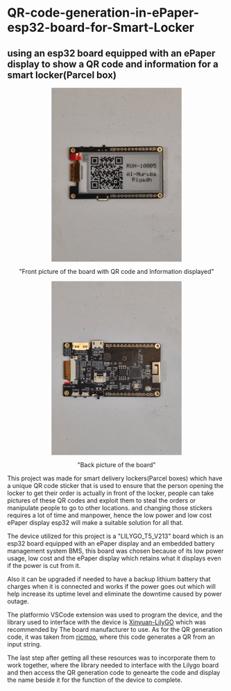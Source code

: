 # QR-code-generation-in-ePaper-esp32-board-for-Smart-Locker

## using an esp32 board equipped with an ePaper display to show a QR code and information for a smart locker(Parcel box)


<p align="center">
<img align="center" src="Pictures/IMG_20230715_172858.jpg" width="300" height="400" >
  </p>
 <p align="center"> 
"Front picture of the board with QR code and Information displayed"
</p>
<p align="center">
<img align="center" src="Pictures/IMG_20230715_172932.jpg" width="300" height="400" >
</p>
<p align="center">
"Back picture of the board"
</p>



This project was made for smart delivery lockers(Parcel boxes) which have a unique QR code sticker that is used to ensure that the person opening the locker to get their order is actually in front of the locker, people can take pictures of these QR codes and exploit them to steal the orders or manipulate people to go to other locations. and changing those stickers requires a lot of time and manpower, hence the low power and low cost ePaper display esp32 will make a suitable solution for all that.



The device utilized for this project is a "LILYGO_T5_V213" board which is an esp32 board equipped with an ePaper display and an embedded battery management system BMS, this board was chosen because of its low power usage, low cost and the ePaper display which retains what it displays even if the power is cut from it.




Also it can be upgraded if needed to have a backup lithium battery that charges when it is connected and works if the power goes out which will help increase its uptime level and eliminate the downtime caused by power outage.



The platformio VSCode extension was used to program the device, and the library used to interface with the device is [Xinyuan-LilyGO](https://github.com/Xinyuan-LilyGO/LilyGo-T5-Epaper-Series) which was recommended by The board manufacturer to use.
As for the QR generation code, it was taken from [ricmoo](https://github.com/ricmoo/QRCode), where this code generates a QR from an input string.


The last step after getting all these resources was to incorporate them to work together, where the library needed to interface with the Lilygo board and then access the QR generation code to genearte the code and display the name beside it for the function of the device to complete.
